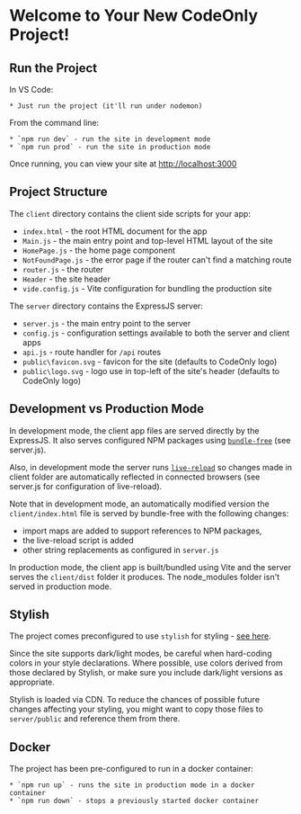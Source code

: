 # Welcome to Your New CodeOnly Project!

## Run the Project

In VS Code:

    * Just run the project (it'll run under nodemon)

From the command line:

    * `npm run dev` - run the site in development mode
    * `npm run prod` - run the site in production mode

Once running, you can view your site at <http://localhost:3000>



## Project Structure

The `client` directory contains the client side scripts for your app:

* `index.html` - the root HTML document for the app
* `Main.js` - the main entry point and top-level HTML layout of the site
* `HomePage.js` - the home page component
* `NotFoundPage.js` - the error page if the router can't find a matching route
* `router.js` - the router
* `Header` - the site header
* `vide.config.js` - Vite configuration for bundling the production site

The `server` directory contains the ExpressJS server:

* `server.js` - the main entry point to the server
* `config.js` - configuration settings available to both the server and client apps
* `api.js` - route handler for `/api` routes
* `public\favicon.svg` - favicon for the site (defaults to CodeOnly logo)
* `public\logo.svg` - logo use in top-left of the site's header (defaults to CodeOnly logo)



## Development vs Production Mode

In development mode, the client app files are served directly by the ExpressJS.  It
also serves configured NPM packages using [`bundle-free`](https://github.com/codeonlyjs/bundle-free) 
(see server.js).

Also, in development mode the server runs [`live-reload`](https://www.npmjs.com/package/livereload) 
so changes made in client folder are automatically reflected in connected browsers (see server.js for 
configuration of live-reload).

Note that in development mode, an automatically modified version the `client/index.html` 
file is served by bundle-free with the following changes:

* import maps are added to support references to NPM packages,
* the live-reload script is added
* other string replacements as configured in `server.js`

In production mode, the client app is built/bundled using Vite and the server 
serves the `client/dist` folder it produces.  The node_modules folder isn't
served in production mode.



## Stylish

The project comes preconfigured to use `stylish` for styling - 
[see here](https://toptensoftware.github.io/stylish/).

Since the site supports dark/light modes, be careful when hard-coding colors
in your style declarations. Where possible, use colors derived from those 
declared by Stylish, or make sure you include dark/light versions as appropriate.

Stylish is loaded via CDN.  To reduce the chances of possible future changes
affecting your styling, you might want to copy those files to `server/public`
and reference them from there.



## Docker

The project has been pre-configured to run in a docker container:

    * `npm run up` - runs the site in production mode in a docker container
    * `npm run down` - stops a previously started docker container


